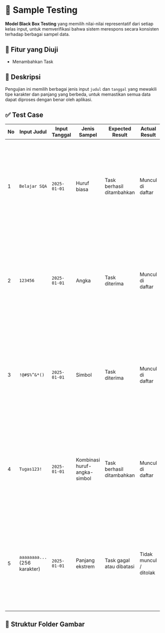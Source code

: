 # 🧪 Sample Testing

**Model Black Box Testing** yang memilih nilai-nilai representatif dari setiap kelas input, untuk memverifikasi bahwa sistem merespons secara konsisten terhadap berbagai sampel data.

## 🎯 Fitur yang Diuji
- Menambahkan Task

## 🧾 Deskripsi
Pengujian ini memilih berbagai jenis input `judul` dan `tanggal` yang mewakili tipe karakter dan panjang yang berbeda, untuk memastikan semua data dapat diproses dengan benar oleh aplikasi.

## ✅ Test Case

| No | Input Judul | Input Tanggal | Jenis Sampel | Expected Result | Actual Result | Status | Bukti Gambar |
|----|-------------|----------------|---------------|------------------|----------------|--------|---------------|
| 1 | `Belajar SQA` | `2025-01-01` | Huruf biasa | Task berhasil ditambahkan | Muncul di daftar | ✅ | <img width="300" src="https://github.com/user-attachments/assets/st-huruf.png" /> |
| 2 | `123456` | `2025-01-01` | Angka | Task diterima | Muncul di daftar | ✅ | <img width="300" src="https://github.com/user-attachments/assets/st-angka.png" /> |
| 3 | `!@#$%^&*()` | `2025-01-01` | Simbol | Task diterima | Muncul di daftar | ✅ | <img width="300" src="https://github.com/user-attachments/assets/st-simbol.png" /> |
| 4 | `Tugas123!` | `2025-01-01` | Kombinasi huruf-angka-simbol | Task berhasil ditambahkan | Muncul di daftar | ✅ | <img width="300" src="https://github.com/user-attachments/assets/st-kombinasi.png" /> |
| 5 | `aaaaaaaa...` (256 karakter) | `2025-01-01` | Panjang ekstrem | Task gagal atau dibatasi | Tidak muncul / ditolak | ✅ | <img width="300" src="https://github.com/user-attachments/assets/st-panjang.png" /> |

## 📁 Struktur Folder Gambar

